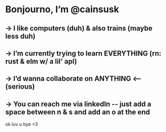  Bonjourno, I’m @cainsusk
==============================
-> I like computers (duh) & also trains (maybe less duh)
-----------------------------------------------------
-> I’m currently trying to learn EVERYTHING (rn: rust & elm w/ a lil' apl)
--------------------------------------------------------------------------
-> I’d wanna collaborate on ANYTHING <--(serious)
-------------------------------------------------
-> You can reach me via linkedIn -- just add a space between n & s and add an o at the end
------------------------------------------------------------------------------------------
ok luv u bye <3


<!---
cainsusk/cainsusk is a ✨ special ✨ repository because its `README.md` (this file) appears on your GitHub profile.
You can click the Preview link to take a look at your changes.
--->
